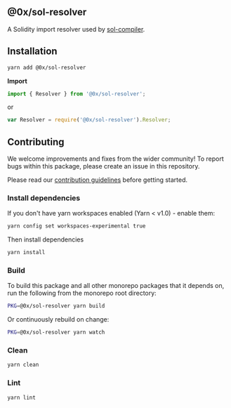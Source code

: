 ## @0x/sol-resolver

A Solidity import resolver used by [sol-compiler](https://github.com/0xProject/0x-monorepo/tree/development/packages/sol-compiler).

## Installation

```bash
yarn add @0x/sol-resolver
```

**Import**

```javascript
import { Resolver } from '@0x/sol-resolver';
```

or

```javascript
var Resolver = require('@0x/sol-resolver').Resolver;
```

## Contributing

We welcome improvements and fixes from the wider community! To report bugs within this package, please create an issue in this repository.

Please read our [contribution guidelines](../../CONTRIBUTING.md) before getting started.

### Install dependencies

If you don't have yarn workspaces enabled (Yarn < v1.0) - enable them:

```bash
yarn config set workspaces-experimental true
```

Then install dependencies

```bash
yarn install
```

### Build

To build this package and all other monorepo packages that it depends on, run the following from the monorepo root directory:

```bash
PKG=@0x/sol-resolver yarn build
```

Or continuously rebuild on change:

```bash
PKG=@0x/sol-resolver yarn watch
```

### Clean

```bash
yarn clean
```

### Lint

```bash
yarn lint
```
